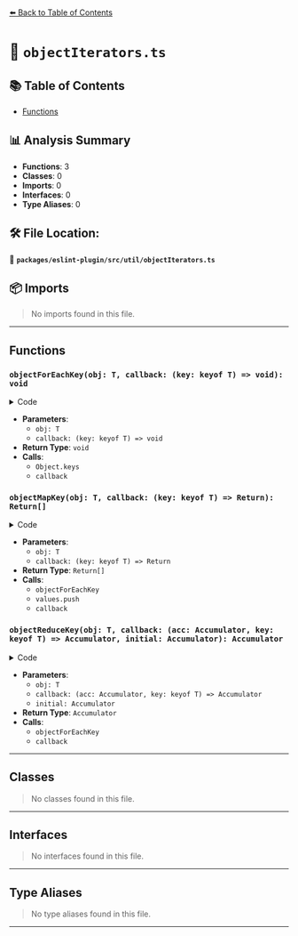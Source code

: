 [⬅️ Back to Table of Contents](../../../../index.md)

# 📄 `objectIterators.ts`

## 📚 Table of Contents

- [Functions](#functions)

## 📊 Analysis Summary

- **Functions**: 3
- **Classes**: 0
- **Imports**: 0
- **Interfaces**: 0
- **Type Aliases**: 0

## 🛠️ File Location:
📂 **`packages/eslint-plugin/src/util/objectIterators.ts`**

## 📦 Imports

> No imports found in this file.


---

## Functions

### `objectForEachKey(obj: T, callback: (key: keyof T) => void): void`

<details><summary>Code</summary>

```ts
export function objectForEachKey<T extends Record<string, unknown>>(
  obj: T,
  callback: (key: keyof T) => void,
): void {
  const keys = Object.keys(obj);
  for (const key of keys) {
    callback(key);
  }
}
```
</details>

- **Parameters**:
  - `obj: T`
  - `callback: (key: keyof T) => void`
- **Return Type**: `void`
- **Calls**:
  - `Object.keys`
  - `callback`
### `objectMapKey(obj: T, callback: (key: keyof T) => Return): Return[]`

<details><summary>Code</summary>

```ts
export function objectMapKey<T extends Record<string, unknown>, Return>(
  obj: T,
  callback: (key: keyof T) => Return,
): Return[] {
  const values: Return[] = [];
  objectForEachKey(obj, key => {
    values.push(callback(key));
  });
  return values;
}
```
</details>

- **Parameters**:
  - `obj: T`
  - `callback: (key: keyof T) => Return`
- **Return Type**: `Return[]`
- **Calls**:
  - `objectForEachKey`
  - `values.push`
  - `callback`
### `objectReduceKey(obj: T, callback: (acc: Accumulator, key: keyof T) => Accumulator, initial: Accumulator): Accumulator`

<details><summary>Code</summary>

```ts
export function objectReduceKey<T extends Record<string, unknown>, Accumulator>(
  obj: T,
  callback: (acc: Accumulator, key: keyof T) => Accumulator,
  initial: Accumulator,
): Accumulator {
  let accumulator = initial;
  objectForEachKey(obj, key => {
    accumulator = callback(accumulator, key);
  });
  return accumulator;
}
```
</details>

- **Parameters**:
  - `obj: T`
  - `callback: (acc: Accumulator, key: keyof T) => Accumulator`
  - `initial: Accumulator`
- **Return Type**: `Accumulator`
- **Calls**:
  - `objectForEachKey`
  - `callback`

---

## Classes

> No classes found in this file.


---

## Interfaces

> No interfaces found in this file.


---

## Type Aliases

> No type aliases found in this file.


---